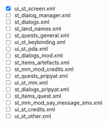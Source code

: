 - [x] ui_st_screen.xml
- [ ] st_dialog_manager.xml
- [ ] st_dialogs.xml
- [ ] st_land_names.xml
- [ ] st_quests_general.xml
- [ ] ui_st_keybinding.xml
- [ ] ui_st_pda.xml
- [ ] st_dialogs_mod.xml
- [ ] st_items_artefacts.xml
- [ ] st_mm_mod_credits.xml
- [ ] st_quests_pripyat.xml
- [ ] ui_st_mm.xml
- [ ] st_dialogs_pripyat.xml
- [ ] st_items_quest.xml
- [ ] st_mm_mod_say_message_sms.xml
- [ ] ui_st_credits.xml
- [ ] ui_st_other.xml
